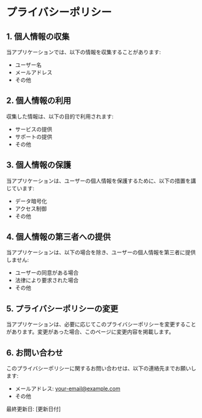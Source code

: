 # プライバシーポリシー

## 1. 個人情報の収集

当アプリケーションでは、以下の情報を収集することがあります:

- ユーザー名
- メールアドレス
- その他

## 2. 個人情報の利用

収集した情報は、以下の目的で利用されます:

- サービスの提供
- サポートの提供
- その他

## 3. 個人情報の保護

当アプリケーションは、ユーザーの個人情報を保護するために、以下の措置を講じています:

- データ暗号化
- アクセス制御
- その他

## 4. 個人情報の第三者への提供

当アプリケーションは、以下の場合を除き、ユーザーの個人情報を第三者に提供しません:

- ユーザーの同意がある場合
- 法律により要求された場合
- その他

## 5. プライバシーポリシーの変更

当アプリケーションは、必要に応じてこのプライバシーポリシーを変更することがあります。変更があった場合、このページに変更内容を掲載します。

## 6. お問い合わせ

このプライバシーポリシーに関するお問い合わせは、以下の連絡先までお願いします:

- メールアドレス: [your-email@example.com](mailto:your-email@example.com)
- その他

最終更新日: [更新日付]